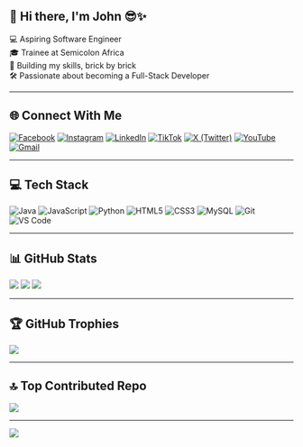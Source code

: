 ## 👋 Hi there, I'm John 😎✨

💻 Aspiring Software Engineer <br>
🎓 Trainee at Semicolon Africa <br>
🚀 Building my skills, brick by brick <br>
🛠️ Passionate about becoming a Full-Stack Developer

---

## 🌐 Connect With Me
[![Facebook](https://img.shields.io/badge/Facebook-%231877F2.svg?style=flat&logo=facebook&logoColor=white)](https://facebook.com/JohnImeobong)
[![Instagram](https://img.shields.io/badge/Instagram-%23E4405F.svg?style=flat&logo=instagram&logoColor=white)](https://instagram.com/im3_0_bong)
[![LinkedIn](https://img.shields.io/badge/LinkedIn-%230077B5.svg?style=flat&logo=linkedin&logoColor=white)](https://linkedin.com/in/imeobong-john)
[![TikTok](https://img.shields.io/badge/TikTok-%23000000.svg?style=flat&logo=tiktok&logoColor=white)](https://tiktok.com/@john.d.beloved1)
[![X (Twitter)](https://img.shields.io/badge/X-black.svg?style=flat&logo=x&logoColor=white)](https://x.com/D_Big_John)
[![YouTube](https://img.shields.io/badge/YouTube-%23FF0000.svg?style=flat&logo=youtube&logoColor=white)](https://youtube.com/@UC3nnoLlzelTrH23IHCXv5-w)
[![Gmail](https://img.shields.io/badge/Gmail-D14836?style=flat&logo=gmail&logoColor=white)](mailto:imeobongjohn38@gmail.com)

---

## 💻 Tech Stack
![Java](https://img.shields.io/badge/Java-%23ED8B00.svg?style=for-the-badge&logo=openjdk&logoColor=white)
![JavaScript](https://img.shields.io/badge/JavaScript-%23323330.svg?style=for-the-badge&logo=javascript&logoColor=%23F7DF1E)
![Python](https://img.shields.io/badge/Python-3670A0?style=for-the-badge&logo=python&logoColor=ffdd54)
![HTML5](https://img.shields.io/badge/HTML5-E34F26?style=for-the-badge&logo=html5&logoColor=white)
![CSS3](https://img.shields.io/badge/CSS3-1572B6?style=for-the-badge&logo=css3&logoColor=white)
![MySQL](https://img.shields.io/badge/MySQL-4479A1?style=for-the-badge&logo=mysql&logoColor=white)
![Git](https://img.shields.io/badge/Git-F05032?style=for-the-badge&logo=git&logoColor=white)
![VS Code](https://img.shields.io/badge/VS%20Code-007ACC?style=for-the-badge&logo=visual-studio-code&logoColor=white)

---

## 📊 GitHub Stats
![](https://github-readme-stats.vercel.app/api?username=BigJohn-dev&theme=aura&hide_border=false&include_all_commits=true&count_private=true)
![](https://nirzak-streak-stats.vercel.app/?user=BigJohn-dev&theme=aura&hide_border=false)
![](https://github-readme-stats.vercel.app/api/top-langs/?username=BigJohn-dev&theme=aura&hide_border=false&layout=compact)

---

## 🏆 GitHub Trophies
![](https://github-profile-trophy.vercel.app/?username=BigJohn-dev&theme=radical&no-frame=true&no-bg=true&margin-w=4)

---

## 🔝 Top Contributed Repo
![](https://github-contributor-stats.vercel.app/api?username=BigJohn-dev&limit=5&theme=dark&combine_all_yearly_contributions=true)

---

[![](https://visitcount.itsvg.in/api?id=BigJohn-dev&icon=4&color=0)](https://visitcount.itsvg.in)

<!-- Proudly created with GPRM ( https://gprm.itsvg.in ) -->
